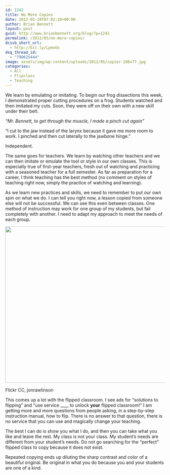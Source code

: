 ```yaml
---
id: 1242
title: No More Copies
date: 2012-05-10T07:02:20+00:00
author: Brian Bennett
layout: post
guid: http://www.brianbennett.org/blog/?p=1242
permalink: /2012/05/no-more-copies/
dcssb_short_url:
  - http://bit.ly/LpmxOs
dsq_thread_id:
  - "790625444"
image: assets/img/wp-content/uploads/2012/05/copier-100x77.jpg
categories:
  - All
  - Flipclass
  - Teaching
---
```

We learn by emulating or imitating. To begin our frog dissections this week, I demonstrated proper cutting procedures on a frog. Students watched and then imitated my cuts. Soon, they were off on their own with a new skill under their belt.

_&#8220;Mr. Bennett, to get through the muscle, I made a pinch cut again&#8221;_

&#8220;I cut to the jaw instead of the larynx because it gave me more room to work. I pinched and then cut laterally to the jawbone hinge.&#8221;

Independent.

The same goes for teachers. We learn by watching other teachers and we can then imitate or emulate the tool or style in our own classes. This is especially true of first-year teachers, fresh out of watching and practicing with a seasoned teacher for a full semester. As far as preparation for a career, I think teaching has the best method (no comment on styles of teaching right now, simply the practice of watching and learning).

As we learn new practices and skills, we need to remember to put our own spin on what we do. I can tell you right now, a lesson copied from someone else will not be successful. We can see this even between classes. One method of instruction may work for one group of my students, but fail completely with another. I need to adapt my approach to meet the needs of each group.

<div id="attachment_1283" style="max-width: 650px" class="wp-caption aligncenter">
  <a href="http://blog.ohheybrian.com/wp-content/uploads/2012/05/copier.jpg"><img class="size-full wp-image-1283" title="Throw Away That Copier" src="http://blog.ohheybrian.com/wp-content/uploads/2012/05/copier.jpg" alt="" width="640" height="494" srcset="https://blog.ohheybrian.com/wp-content/uploads/2012/05/copier.jpg 640w, https://blog.ohheybrian.com/wp-content/uploads/2012/05/copier-300x231.jpg 300w, https://blog.ohheybrian.com/wp-content/uploads/2012/05/copier-100x77.jpg 100w" sizes="(max-width: 640px) 100vw, 640px" /></a>

  <p class="wp-caption-text">
    Flickr CC, jonrawlinson
  </p>
</div>

This comes up a lot with the flipped classroom. I see ads for &#8220;solutions to flipping&#8221; and &#8220;use service \____ to unlock **your** flipped classroom!&#8221; I am getting more and more questions from people asking, in a step-by-step instruction manual, how to flip. There is no answer to that question, there is no service that you can use and magically change your teaching.

The best I can do is show you what I do, and then you can take what you like and leave the rest. My class is not your class. My student&#8217;s needs are different from your student&#8217;s needs. Do not go searching for the &#8220;perfect&#8221; flipped class to copy because it does not exist.

Repeated copying ends up diluting the sharp contrast and color of a beautiful original. Be original in what you do because you and your students are one of a kind.
